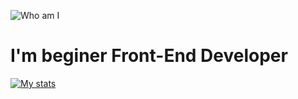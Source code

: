 
![Who am I](https://github.com/morevo/morevo/blob/main/assets/22323_atmosmul0001_0370.png "Beginer Front-End Developer")



# I'm beginer Front-End Developer

[![My stats](https://github-readme-stats.vercel.app/api?username=morevo&theme=great-gatsby)](https://github.com/anuraghazra/github-readme-stats)



<!--


Here are some ideas to get you started:

- 🔭 I’m currently working on ...
- 🌱 I’m currently learning ...
- 👯 I’m looking to collaborate on ...
- 🤔 I’m looking for help with ...
- 💬 Ask me about ...
- 📫 How to reach me: ...
- 😄 Pronouns: ...
- ⚡ Fun fact: ...
-->

